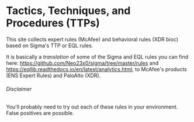 # Tactics, Techniques, and Procedures (TTPs)
This site collects expert rules (McAfee) and behavioral rules (XDR bioc) based on Sigma's TTP or EQL rules.

It is basically a *translation* of some of the Sigma and EQL rules you can find here: https://github.com/Neo23x0/sigma/tree/master/rules and https://eqllib.readthedocs.io/en/latest/analytics.html, to McAfee's products (ENS Expert Rules) and PaloAlto (XDR).


###### Disclaimer

You'll probably need to try out each of these rules in your environment. False positives are possible.
